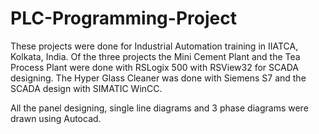 # PLC-Programming-Project

These projects were done for Industrial Automation training in IIATCA, Kolkata, India. Of the three 
projects the Mini Cement Plant and the Tea Process Plant were done with RSLogix 500 with RSView32 for SCADA designing. The Hyper Glass Cleaner was done with Siemens S7 and the SCADA design with SIMATIC WinCC.

All the panel designing, single line diagrams and 3 phase diagrams were drawn using Autocad.
